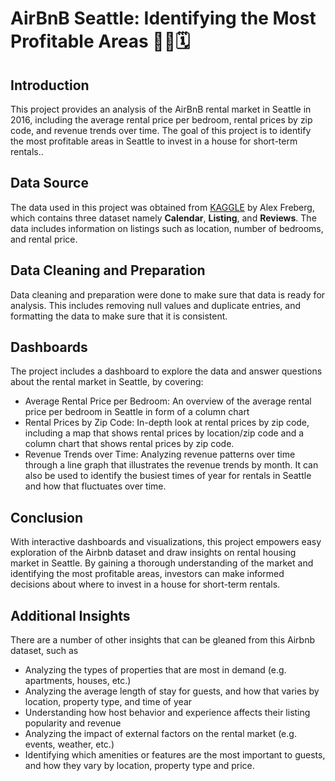 # AirBnB Seattle: Identifying the Most Profitable Areas 🏡🛌🗓️

## Introduction

This project provides an analysis of the AirBnB rental market in Seattle in 2016, including the average rental price per bedroom, rental prices by zip code, and revenue trends over time. The goal of this project is to identify the most profitable areas in Seattle to invest in a house for short-term rentals..

## Data Source

The data used in this project was obtained from [KAGGLE](https://www.kaggle.com/datasets/alexanderfreberg/airbnb-listings-2016-dataset) by Alex Freberg, which contains three dataset namely **Calendar**, **Listing**, and **Reviews**. The data includes information on listings such as location, number of bedrooms, and rental price.

## Data Cleaning and Preparation

Data cleaning and preparation were done to make sure that data is ready for analysis. This includes removing null values and duplicate entries, and formatting the data to make sure that it is consistent.

## Dashboards
The project includes a dashboard to explore the data and answer questions about the rental market in Seattle, by covering:

- Average Rental Price per Bedroom: An overview of the average rental price per bedroom in Seattle in form of a column chart
- Rental Prices by Zip Code: In-depth look at rental prices by zip code, including a map that shows rental prices by location/zip code and a column chart that shows rental prices by zip code.
- Revenue Trends over Time: Analyzing revenue patterns over time through a line graph that illustrates the revenue trends by month. It can also be used to identify the busiest times of year for rentals in Seattle and how that fluctuates over time.

## Conclusion

With interactive dashboards and visualizations, this project empowers easy exploration of the Airbnb dataset and draw insights on rental housing market in Seattle. By gaining a thorough understanding of the market and identifying the most profitable areas, investors can make informed decisions about where to invest in a house for short-term rentals. 

## Additional Insights

There are a number of other insights that can be gleaned from this Airbnb dataset, such as

- Analyzing the types of properties that are most in demand (e.g. apartments, houses, etc.)
- Analyzing the average length of stay for guests, and how that varies by location, property type, and time of year
- Understanding how host behavior and experience affects their listing popularity and revenue
- Analyzing the impact of external factors on the rental market (e.g. events, weather, etc.)
- Identifying which amenities or features are the most important to guests, and how they vary by location, property type and price.

